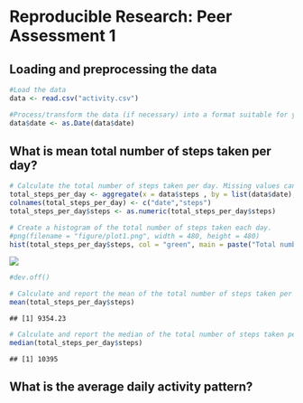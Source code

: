 # Reproducible Research: Peer Assessment 1

## Loading and preprocessing the data


```r
#Load the data 
data <- read.csv("activity.csv")

#Process/transform the data (if necessary) into a format suitable for your analysis
data$date <- as.Date(data$date)
```

## What is mean total number of steps taken per day?


```r
# Calculate the total number of steps taken per day. Missing values can be ignored.
total_steps_per_day <- aggregate(x = data$steps , by = list(data$date), FUN = sum ,na.rm=TRUE)
colnames(total_steps_per_day) <- c("date","steps")
total_steps_per_day$steps <- as.numeric(total_steps_per_day$steps)

# Create a histogram of the total number of steps taken each day.
#png(filename = "figure/plot1.png", width = 480, height = 480)
hist(total_steps_per_day$steps, col = "green", main = paste("Total number of steps taken each day"), xlab = "Total number of steps")
```

![](PA1_template_files/figure-html/totalnumberofsteps-1.png) 

```r
#dev.off()

# Calculate and report the mean of the total number of steps taken per day
mean(total_steps_per_day$steps)
```

```
## [1] 9354.23
```

```r
# Calculate and report the median of the total number of steps taken per day
median(total_steps_per_day$steps)
```

```
## [1] 10395
```

## What is the average daily activity pattern? 
